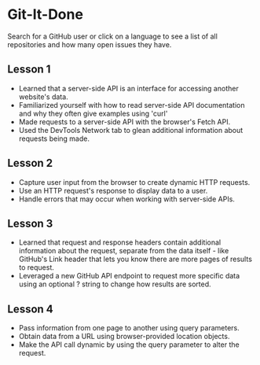 # Git-It-Done
Search for a GitHub user or click on a language to see a list of all repositories and how many open issues they have.

## Lesson 1
* Learned that a server-side API is an interface for accessing another website's data.
* Familiarized yourself with how to read server-side API documentation and why they often give examples using 'curl'
* Made requests to a server-side API with the browser's Fetch API.
* Used the DevTools Network tab to glean additional information about requests being made.

## Lesson 2
* Capture user input from the browser to create dynamic HTTP requests.
* Use an HTTP request's response to display data to a user.
* Handle errors that may occur when working with server-side APIs.

## Lesson 3
* Learned that request and response headers contain additional information about the request, separate from the data itself - like GitHub's Link header that lets you know there are more pages of results to request.
* Leveraged a new GitHub API endpoint to request more specific data using an optional ? string to change how results are sorted.

## Lesson 4
* Pass information from one page to another using query parameters.
* Obtain data from a URL using browser-provided location objects.
* Make the API call dynamic by using the query parameter to alter the request.